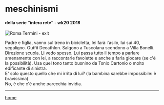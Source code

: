 # meschinismi    

#### della serie “intera rete” - wk20 2018  
![](https://drive.google.com/uc?id=17rQznWPkqwWjHw-rqaescuTgEmsfhdUf "Roma Termini - exit")  
<!--- interarete019.png --->  

Padre e figlia, vanno sul treno in bicicletta, lei farà l'asilo, lui sui 40, segaligno. Outfit Decathlon. Salgono a Tuscolana scendono a Villa Bonelli. Direzione scuola. Li vedo spesso. Lui passa tutto il tempo a parlare amenamente con lei, a raccontarle favolette e anche a farla giocare (se c'è la possibilità). Usa quel tono tanto buonino da Tonio Cartonio o molto edificante di sinistra.  
E' solo questo quello che mi irrita di lui? (la bambina sarebbe impossibile: è bravissima)  
No, è che c'è anche parecchia invidia.  

---  
[home](/interarete.md)  